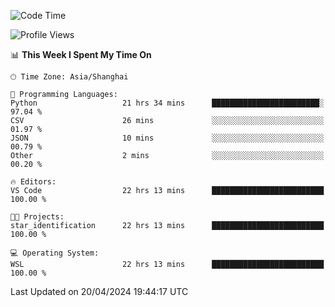 <!--START_SECTION:waka-->
![Code Time](http://img.shields.io/badge/Code%20Time-1%2C631%20hrs%2040%20mins-blue)

![Profile Views](http://img.shields.io/badge/Profile%20Views-9-blue)

📊 **This Week I Spent My Time On** 

```text
🕑︎ Time Zone: Asia/Shanghai

💬 Programming Languages: 
Python                   21 hrs 34 mins      ████████████████████████░   97.04 % 
CSV                      26 mins             ░░░░░░░░░░░░░░░░░░░░░░░░░   01.97 % 
JSON                     10 mins             ░░░░░░░░░░░░░░░░░░░░░░░░░   00.79 % 
Other                    2 mins              ░░░░░░░░░░░░░░░░░░░░░░░░░   00.20 % 

🔥 Editors: 
VS Code                  22 hrs 13 mins      █████████████████████████   100.00 % 

🐱‍💻 Projects: 
star_identification      22 hrs 13 mins      █████████████████████████   100.00 % 

💻 Operating System: 
WSL                      22 hrs 13 mins      █████████████████████████   100.00 % 
```


 Last Updated on 20/04/2024 19:44:17 UTC
<!--END_SECTION:waka-->